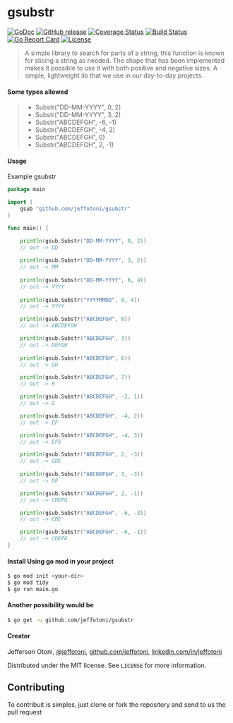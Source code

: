# gsubstr

[![GoDoc][1]][2]
[![GitHub release][3]][4]
[![Coverage Status][5]][6]
[![Build Status][7]][8]
[![Go Report Card][9]][10]
[![License][11]][11]

[1]: https://godoc.org/github.com/jeffotoni/gsubstr?status.svg
[2]: https://godoc.org/github.com/jeffotoni/gsubstr
[3]: https://img.shields.io/github/v/release/jeffotoni/gsubstr?include_prereleases
[4]: https://github.com/jeffotoni/gsubstr/releases
[5]: https://coveralls.io/repos/github/jeffotoni/gsubstr/badge.svg?branch=master
[6]: https://coveralls.io/github/jeffotoni/gsubstr?branch=master
[7]: https://travis-ci.com/jeffotoni/gsubstr.svg?branch=master
[8]: https://travis-ci.com/jeffotoni/gsubstr
[9]: https://goreportcard.com/badge/github.com/jeffotoni/gsubstr
[10]: https://goreportcard.com/report/github.com/jeffotoni/gsubstr
[11]: https://img.shields.io/github/license/jeffotoni/gsubstr

>A simple library to search for parts of a string, this function is known for slicing a string as needed. The shape that has been implemented makes it possible to use it with both positive and negative sizes. A simple, lightweight lib that we use in our day-to-day projects.

#### Some types allowed
> - Substr("DD-MM-YYYY", 0, 2)
> - Substr("DD-MM-YYYY", 3, 2)
> - Substr("ABCDEFGH", -6, -1)
> - Substr("ABCDEFGH", -4, 2)
> - Substr("ABCDEFGH", 0)
> - Substr("ABCDEFGH", 2, -1)

#### Usage

Example gsubstr
```go
package main

import (
	gsub "github.com/jeffotoni/gsubstr"
)

func main() {

    println(gsub.Substr("DD-MM-YYYY", 0, 2))
    // out -> DD
    
    println(gsub.Substr("DD-MM-YYYY", 3, 2))
    // out -> MM
    
    println(gsub.Substr("DD-MM-YYYY", 6, 4))
    // out -> YYYY
    
    println(gsub.Substr("YYYYMMDD", 0, 4))
    // out -> YYYY

    println(gsub.Substr("ABCDEFGH", 0))
    // out -> ABCDEFGH

    println(gsub.Substr("ABCDEFGH", 3))
    // out -> DEFGH
    
    println(gsub.Substr("ABCDEFGH", 6))
    // out -> GH

    println(gsub.Substr("ABCDEFGH", 7))
    // out -> H

    println(gsub.Substr("ABCDEFGH", -2, 1))
    // out -> G

    println(gsub.Substr("ABCDEFGH", -4, 2))
    // out -> EF

    println(gsub.Substr("ABCDEFGH", -4, 3))
    // out -> EFG

    println(gsub.Substr("ABCDEFGH", 2, -3))
    // out -> CDE
   
    println(gsub.Substr("ABCDEFGH", 3, -3))
    // out -> DE

    println(gsub.Substr("ABCDEFGH", 2, -1))
    // out -> CDEFG

    println(gsub.Substr("ABCDEFGH", -6, -3))
    // out -> CDE

    println(gsub.Substr("ABCDEFGH", -6, -1))
    // out -> CDEFG
}
```

#### Install Using go mod in your project
```bash
$ go mod init <your-dir>
$ go mod tidy
$ go run main.go
``````

#### Another possibility would be
```bash
$ go get -u github.com/jeffotoni/gsubstr
```

#### Creator

Jefferson Otoni, [@jeffotoni](https://twitter.com/jeffotoni), [github.com/jeffotoni](https://github.com/jeffotoni), [linkedin.com/in/jeffotoni](https://www.linkedin.com/in/jeffotoni)   


Distributed under the MIT license. See ``LICENSE`` for more information.

## Contributing

To contribuit is simples, just clone or fork the repository and send to us the pull request